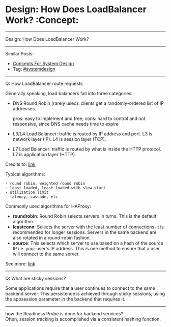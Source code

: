 # Design: How Does LoadBalancer Work?     :Concept:


---

Design: How Does LoadBalancer Work?  

---

Similar Posts:  
-   [Concepts For System Design](https://brain.dennyzhang.com/design-concept)
-   Tag: [#systemdesign](https://brain.dennyzhang.com/tag/systemdesign)

---

Q: How LoadBalancer route requests  

Generally speaking, load balancers fall into three categories:  

-   DNS Round Robin (rarely used): clients get a randomly-ordered list of IP addresses.

    pros: easy to implement and free; 
    cons: hard to control and not responsive, since DNS cache needs time to expire

-   L3/L4 Load Balancer: traffic is routed by IP address and port. L3 is network layer (IP). L4 is session layer (TCP).
-   L7 Load Balancer: traffic is routed by what is inside the HTTP protocol. L7 is application layer (HTTP).

Credits to: [link](http://www.puncsky.com/blog/2016/02/14/crack-the-system-design-interview/)  

Typical algorithms:  

    - round robin, weighted round robin
    - least loaded, least loaded with slow start
    - utilization limit
    - latency, cascade, etc

Commonly used algorithms for HAProxy:  

-   **roundrobin**: Round Robin selects servers in turns. This is the default algorithm.
-   **leastconn**: Selects the server with the least number of connections&#x2013;it is recommended for longer sessions. Servers in the same backend are also rotated in a round-robin fashion.
-   **source**: This selects which server to use based on a hash of the source IP i.e. your user's IP address. This is one method to ensure that a user will connect to the same server.

See more: [link](https://www.digitalocean.com/community/tutorials/an-introduction-to-haproxy-and-load-balancing-concepts#load-balancing-algorithms)  

---

Q: What are sticky sessions?  

Some applications require that a user continues to connect to the same backend server. This persistence is achieved through sticky sessions, using the appsession parameter in the backend that requires it.  

---

how the Readiness Probe is done for backend services?  
Often, session tracking is accomplished via a consistent hashing function.